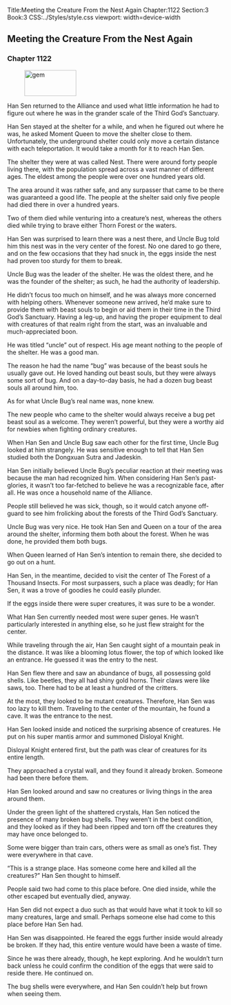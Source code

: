 Title:Meeting the Creature From the Nest Again 
Chapter:1122 
Section:3 
Book:3 
CSS:../Styles/style.css 
viewport: width=device-width
  
## Meeting the Creature From the Nest Again
### Chapter 1122 
<figure>
	<img src="../Images/gem.gif" alt="gem" id="gem" width="120" height="60" />
</figure>
  

  
  Han Sen returned to the Alliance and used what little information he had to figure out where he was in the grander scale of the Third God’s Sanctuary.

Han Sen stayed at the shelter for a while, and when he figured out where he was, he asked Moment Queen to move the shelter close to them. Unfortunately, the underground shelter could only move a certain distance with each teleportation. It would take a month for it to reach Han Sen.

The shelter they were at was called Nest. There were around forty people living there, with the population spread across a vast manner of different ages. The eldest among the people were over one hundred years old.

The area around it was rather safe, and any surpasser that came to be there was guaranteed a good life. The people at the shelter said only five people had died there in over a hundred years.

Two of them died while venturing into a creature’s nest, whereas the others died while trying to brave either Thorn Forest or the waters.

Han Sen was surprised to learn there was a nest there, and Uncle Bug told him this nest was in the very center of the forest. No one dared to go there, and on the few occasions that they had snuck in, the eggs inside the nest had proven too sturdy for them to break.

Uncle Bug was the leader of the shelter. He was the oldest there, and he was the founder of the shelter; as such, he had the authority of leadership.

He didn’t focus too much on himself, and he was always more concerned with helping others. Whenever someone new arrived, he’d make sure to provide them with beast souls to begin or aid them in their time in the Third God’s Sanctuary. Having a leg-up, and having the proper equipment to deal with creatures of that realm right from the start, was an invaluable and much-appreciated boon.

He was titled “uncle” out of respect. His age meant nothing to the people of the shelter. He was a good man.

The reason he had the name “bug” was because of the beast souls he usually gave out. He loved handing out beast souls, but they were always some sort of bug. And on a day-to-day basis, he had a dozen bug beast souls all around him, too.

As for what Uncle Bug’s real name was, none knew.

The new people who came to the shelter would always receive a bug pet beast soul as a welcome. They weren’t powerful, but they were a worthy aid for newbies when fighting ordinary creatures.

When Han Sen and Uncle Bug saw each other for the first time, Uncle Bug looked at him strangely. He was sensitive enough to tell that Han Sen studied both the Dongxuan Sutra and Jadeskin.

Han Sen initially believed Uncle Bug’s peculiar reaction at their meeting was because the man had recognized him. When considering Han Sen’s past-glories, it wasn’t too far-fetched to believe he was a recognizable face, after all. He was once a household name of the Alliance.

People still believed he was sick, though, so it would catch anyone off-guard to see him frolicking about the forests of the Third God’s Sanctuary.

Uncle Bug was very nice. He took Han Sen and Queen on a tour of the area around the shelter, informing them both about the forest. When he was done, he provided them both bugs.

When Queen learned of Han Sen’s intention to remain there, she decided to go out on a hunt.

Han Sen, in the meantime, decided to visit the center of The Forest of a Thousand Insects. For most surpassers, such a place was deadly; for Han Sen, it was a trove of goodies he could easily plunder.

If the eggs inside there were super creatures, it was sure to be a wonder.

What Han Sen currently needed most were super genes. He wasn’t particularly interested in anything else, so he just flew straight for the center.

While traveling through the air, Han Sen caught sight of a mountain peak in the distance. It was like a blooming lotus flower, the top of which looked like an entrance. He guessed it was the entry to the nest.

Han Sen flew there and saw an abundance of bugs, all possessing gold shells. Like beetles, they all had shiny gold horns. Their claws were like saws, too. There had to be at least a hundred of the critters.

At the most, they looked to be mutant creatures. Therefore, Han Sen was too lazy to kill them. Traveling to the center of the mountain, he found a cave. It was the entrance to the nest.

Han Sen looked inside and noticed the surprising absence of creatures. He put on his super mantis armor and summoned Disloyal Knight.

Disloyal Knight entered first, but the path was clear of creatures for its entire length.

They approached a crystal wall, and they found it already broken. Someone had been there before them.

Han Sen looked around and saw no creatures or living things in the area around them.

Under the green light of the shattered crystals, Han Sen noticed the presence of many broken bug shells. They weren’t in the best condition, and they looked as if they had been ripped and torn off the creatures they may have once belonged to.

Some were bigger than train cars, others were as small as one’s fist. They were everywhere in that cave.

“This is a strange place. Has someone come here and killed all the creatures?” Han Sen thought to himself.

People said two had come to this place before. One died inside, while the other escaped but eventually died, anyway.

Han Sen did not expect a duo such as that would have what it took to kill so many creatures, large and small. Perhaps someone else had come to this place before Han Sen had.

Han Sen was disappointed. He feared the eggs further inside would already be broken. If they had, this entire venture would have been a waste of time.

Since he was there already, though, he kept exploring. And he wouldn’t turn back unless he could confirm the condition of the eggs that were said to reside there. He continued on.

The bug shells were everywhere, and Han Sen couldn’t help but frown when seeing them.
